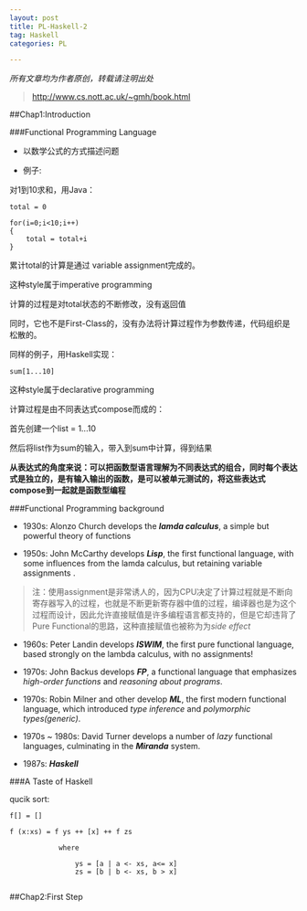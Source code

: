 ```yaml
---
layout: post
title: PL-Haskell-2
tag: Haskell
categories: PL

---
```


<em> 所有文章均为作者原创，转载请注明出处 </em>

> http://www.cs.nott.ac.uk/~gmh/book.html

##Chap1:Introduction

###Functional Programming Language

- 以数学公式的方式描述问题

- 例子:

对1到10求和，用Java：

```
total = 0

for(i=0;i<10;i++)
{
	total = total+i
}

```
累计total的计算是通过 variable assignment完成的。

这种style属于imperative programming

计算的过程是对total状态的不断修改，没有返回值

同时，它也不是First-Class的，没有办法将计算过程作为参数传递，代码组织是松散的。

同样的例子，用Haskell实现：

```
sum[1...10]

```
这种style属于declarative programming

计算过程是由不同表达式compose而成的：

首先创建一个list = 1...10

然后将list作为sum的输入，带入到sum中计算，得到结果

**从表达式的角度来说：可以把函数型语言理解为不同表达式的组合，同时每个表达式是独立的，是有输入输出的函数，是可以被单元测试的，将这些表达式compose到一起就是函数型编程**

###Functional Programming background

- 1930s: Alonzo Church develops the ***lamda calculus***, a simple but powerful theory of functions

- 1950s: John McCarthy develops ***Lisp***, the first functional language, with some influences from the lamda calculus, but retaining variable assignments .

> 注：使用assignment是非常诱人的，因为CPU决定了计算过程就是不断向寄存器写入的过程，也就是不断更新寄存器中值的过程，编译器也是为这个过程而设计，因此允许直接赋值是许多编程语言都支持的，但是它却违背了Pure Functional的思路，这种直接赋值也被称为为<em>side effect</em>

- 1960s: Peter Landin develops ***ISWIM***, the first pure functional language, based strongly on the lambda calculus, with no assignments!

- 1970s: John Backus develops ***FP***, a functional language that emphasizes *high-order functions* and *reasoning about programs*.

- 1970s: Robin Milner and other develop ***ML***, the first modern functional language, which introduced *type inference* and *polymorphic types(generic)*.

- 1970s ~ 1980s: David Turner develops a number of *lazy* functional languages, culminating in the ***Miranda*** system.

- 1987s: ***Haskell***



###A Taste of Haskell

qucik sort:

```
f[] = []

f (x:xs) = f ys ++ [x] ++ f zs
			
			where
			
				ys = [a | a <- xs, a<= x]
				zs = [b | b <- xs, b > x]


```

##Chap2:First Step






